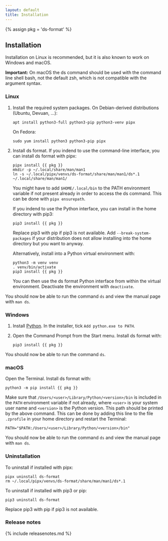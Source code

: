 ```yaml
---
layout: default
title: Installation
---
```


{% assign pkg = 'ds-format' %}

## Installation

Installation on Linux is recommended, but it is also known to work on Windows
and macOS.

**Important:** On macOS the ds command should be used with the command line
shell bash, not the default zsh, which is not compatible with the argument
syntax.

### Linux

1. Install the required system packages. On Debian-derived distributions
   (Ubuntu, Devuan, ...):

   ```
   apt install python3-full python3-pip python3-venv pipx
   ```

   On Fedora:

   ```
   sudo yum install python3 python3-pip pipx
   ```

2. Install ds format. If you indend to use the command-line interface, you can
   install ds format with pipx:

   ```
   pipx install {{ pkg }}
   mkdir -p ~/.local/share/man/man1
   ln -s ~/.local/pipx/venvs/ds-format/share/man/man1/ds*.1 ~/.local/share/man/man1/
   ```

   You might have to add `$HOME/.local/bin` to the PATH environment variable
   if not present already in order to access the ds command. This can be done
   with `pipx ensurepath`.

   If you indend to use the Python interface, you can install in the home
   directory with pip3:

   ```
   pip3 install {{ pkg }}
   ```

   Replace pip3 with pip if pip3 is not available. Add `--break-system-packages`
   if your distribution does not allow installing into the home directory but
   you want to anyway.

   Alternatively, install into a Python virtual environment with:

   ```
   python3 -m venv venv
   . venv/bin/activate
   pip3 install {{ pkg }}
   ```

   You can then use the ds format Python interface from within the virtual
   environment. Deactivate the environment with `deactivate`.

You should now be able to run the command `ds` and view the manual page with
`man ds`.

### Windows

1. Install [Python](https://www.python.org/). In the installer, tick `Add
python.exe to PATH`.

2. Open the Command Prompt from the Start menu. Install ds format with:

    ```
	pip3 install {{ pkg }}
	```

You should now be able to run the command `ds`.

### macOS

Open the Terminal. Install ds format with:

```
python3 -m pip install {{ pkg }}
```

Make sure that `/Users/<user>/Library/Python/<version>/bin` is included in the
`PATH` environment variable if not already, where `<user>` is your system
user name and `<version>` is the Python version. This path should be printed
by the above command. This can be done by adding this line to the file
`.zprofile` in your home directory and restart the Terminal:

```
PATH="$PATH:/Users/<user>/Library/Python/<version>/bin"
```

You should now be able to run the command `ds` and view the manual page with
`man ds`.

### Uninstallation

To uninstall if installed with pipx:

```
pipx uninstall ds-format
rm ~/.local/pipx/venvs/ds-format/share/man/man1/ds*.1
```

To uninstall if installed with pip3 or pip:

```
pip3 uninstall ds-format
```

Replace pip3 with pip if pip3 is not available.

### Release notes

{% include releasenotes.md %}
